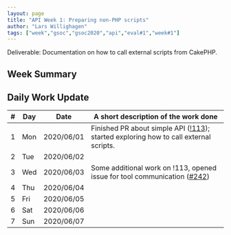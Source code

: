 ```yaml
---
layout: page
title: "API Week 1: Preparing non-PHP scripts"
author: "Lars Willighagen"
tags: ["week","gsoc","gsoc2020","api","eval#1","week#1"]
---
```


Deliverable: Documentation on how to call external scripts from CakePHP.

## Week Summary



## Daily Work Update

| \# | Day | Date       | A short description of the work done |
|----|-----|------------|--------------------------------------|
| 1  | Mon | 2020/06/01 | Finished PR about simple API ([!113](https://gitlab.com/cdli/framework/-/merge_requests/113)); started exploring how to call external scripts. |
| 2  | Tue | 2020/06/02 |  |
| 3  | Wed | 2020/06/03 | Some additional work on !113, opened issue for tool communication ([#242](https://gitlab.com/cdli/framework/-/issues/242)) |
| 4  | Thu | 2020/06/04 |  |
| 5  | Fri | 2020/06/05 |  |
| 6  | Sat | 2020/06/06 |  |
| 7  | Sun | 2020/06/07 |  |
